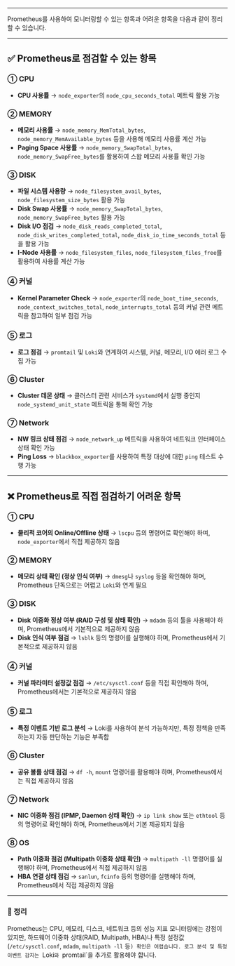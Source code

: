 ****

Prometheus를 사용하여 모니터링할 수 있는 항목과 어려운 항목을 다음과 같이 정리할 수 있습니다.  

---

## ✅ Prometheus로 점검할 수 있는 항목  

### ① CPU  
- **CPU 사용률** → `node_exporter`의 `node_cpu_seconds_total` 메트릭 활용 가능    
### ② MEMORY  
- **메모리 사용률** → `node_memory_MemTotal_bytes`, `node_memory_MemAvailable_bytes` 등을 사용해 메모리 사용률 계산 가능  
- **Paging Space 사용률** → `node_memory_SwapTotal_bytes`, `node_memory_SwapFree_bytes`를 활용하여 스왑 메모리 사용률 확인 가능  

### ③ DISK  
- **파일 시스템 사용량** → `node_filesystem_avail_bytes`, `node_filesystem_size_bytes` 활용 가능  
- **Disk Swap 사용률** → `node_memory_SwapTotal_bytes`, `node_memory_SwapFree_bytes` 활용 가능  
- **Disk I/O 점검** → `node_disk_reads_completed_total`, `node_disk_writes_completed_total`, `node_disk_io_time_seconds_total` 등을 활용 가능  
- **I-Node 사용률** → `node_filesystem_files`, `node_filesystem_files_free`를 활용하여 사용률 계산 가능  

### ④ 커널  
- **Kernel Parameter Check** → `node_exporter`의 `node_boot_time_seconds`, `node_context_switches_total`, `node_interrupts_total` 등의 커널 관련 메트릭을 참고하여 일부 점검 가능  

### ⑤ 로그  
- **로그 점검** → `promtail` 및 `Loki`와 연계하여 시스템, 커널, 메모리, I/O 에러 로그 수집 가능  

### ⑥ Cluster  
- **Cluster 데몬 상태** → 클러스터 관련 서비스가 `systemd`에서 실행 중인지 `node_systemd_unit_state` 메트릭을 통해 확인 가능  

### ⑦ Network  
- **NW 링크 상태 점검** → `node_network_up` 메트릭을 사용하여 네트워크 인터페이스 상태 확인 가능  
- **Ping Loss** → `blackbox_exporter`를 사용하여 특정 대상에 대한 `ping` 테스트 수행 가능  

---

## ❌ Prometheus로 직접 점검하기 어려운 항목  

### ① CPU  
- **물리적 코어의 Online/Offline 상태** → `lscpu` 등의 명령어로 확인해야 하며, `node_exporter`에서 직접 제공하지 않음  

### ② MEMORY  
- **메모리 상태 확인 (정상 인식 여부)** → `dmesg`나 `syslog` 등을 확인해야 하며, Prometheus 단독으로는 어렵고 `Loki`와 연계 필요  

### ③ DISK  
- **Disk 이중화 정상 여부 (RAID 구성 및 상태 확인)** → `mdadm` 등의 툴을 사용해야 하며, Prometheus에서 기본적으로 제공하지 않음  
- **Disk 인식 여부 점검** → `lsblk` 등의 명령어를 실행해야 하며, Prometheus에서 기본적으로 제공하지 않음  

### ④ 커널  
- **커널 파라미터 설정값 점검** → `/etc/sysctl.conf` 등을 직접 확인해야 하며, Prometheus에서는 기본적으로 제공하지 않음  

### ⑤ 로그  
- **특정 이벤트 기반 로그 분석** → Loki를 사용하여 분석 가능하지만, 특정 정책을 만족하는지 자동 판단하는 기능은 부족함  

### ⑥ Cluster  
- **공유 볼륨 상태 점검** → `df -h`, `mount` 명령어를 활용해야 하며, Prometheus에서는 직접 제공하지 않음  

### ⑦ Network  
- **NIC 이중화 점검 (IPMP, Daemon 상태 확인)** → `ip link show` 또는 `ethtool` 등의 명령어로 확인해야 하며, Prometheus에서 기본 제공되지 않음  

### ⑧ OS  
- **Path 이중화 점검 (Multipath 이중화 상태 확인)** → `multipath -ll` 명령어를 실행해야 하며, Prometheus에서 직접 제공하지 않음  
- **HBA 연결 상태 점검** → `sanlun`, `fcinfo` 등의 명령어를 실행해야 하며, Prometheus에서 직접 제공하지 않음  

---

### 📌 정리  
Prometheus는 CPU, 메모리, 디스크, 네트워크 등의 성능 지표 모니터링에는 강점이 있지만, 하드웨어 이중화 상태(RAID, Multipath, HBA)나 특정 설정값(`/etc/sysctl.conf`, `mdadm`, `multipath -ll` 등`) 확인은 어렵습니다. 로그 분석 및 특정 이벤트 감지는 `Loki`와 `promtail`을 추가로 활용해야 합니다.